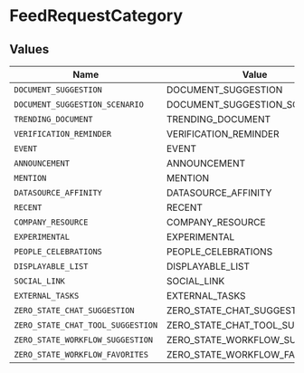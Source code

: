 # FeedRequestCategory


## Values

| Name                              | Value                             |
| --------------------------------- | --------------------------------- |
| `DOCUMENT_SUGGESTION`             | DOCUMENT_SUGGESTION               |
| `DOCUMENT_SUGGESTION_SCENARIO`    | DOCUMENT_SUGGESTION_SCENARIO      |
| `TRENDING_DOCUMENT`               | TRENDING_DOCUMENT                 |
| `VERIFICATION_REMINDER`           | VERIFICATION_REMINDER             |
| `EVENT`                           | EVENT                             |
| `ANNOUNCEMENT`                    | ANNOUNCEMENT                      |
| `MENTION`                         | MENTION                           |
| `DATASOURCE_AFFINITY`             | DATASOURCE_AFFINITY               |
| `RECENT`                          | RECENT                            |
| `COMPANY_RESOURCE`                | COMPANY_RESOURCE                  |
| `EXPERIMENTAL`                    | EXPERIMENTAL                      |
| `PEOPLE_CELEBRATIONS`             | PEOPLE_CELEBRATIONS               |
| `DISPLAYABLE_LIST`                | DISPLAYABLE_LIST                  |
| `SOCIAL_LINK`                     | SOCIAL_LINK                       |
| `EXTERNAL_TASKS`                  | EXTERNAL_TASKS                    |
| `ZERO_STATE_CHAT_SUGGESTION`      | ZERO_STATE_CHAT_SUGGESTION        |
| `ZERO_STATE_CHAT_TOOL_SUGGESTION` | ZERO_STATE_CHAT_TOOL_SUGGESTION   |
| `ZERO_STATE_WORKFLOW_SUGGESTION`  | ZERO_STATE_WORKFLOW_SUGGESTION    |
| `ZERO_STATE_WORKFLOW_FAVORITES`   | ZERO_STATE_WORKFLOW_FAVORITES     |